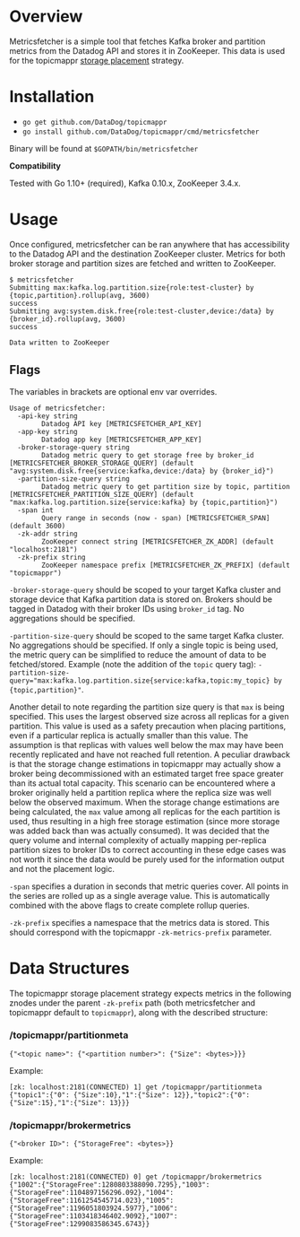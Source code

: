 # Overview

Metricsfetcher is a simple tool that fetches Kafka broker and partition metrics from the Datadog API and stores it in ZooKeeper. This data is used for the topicmappr [storage placement](https://github.com/DataDog/topicmappr/tree/master/cmd/topicmappr#placement-strategy) strategy.

# Installation
 - `go get github.com/DataDog/topicmappr`
 - `go install github.com/DataDog/topicmappr/cmd/metricsfetcher`

Binary will be found at `$GOPATH/bin/metricsfetcher`

**Compatibility**

Tested with Go 1.10+ (required), Kafka 0.10.x, ZooKeeper 3.4.x.

# Usage

Once configured, metricsfetcher can be ran anywhere that has accessibility to the Datadog API and the destination ZooKeeper cluster. Metrics for both broker storage and partition sizes are fetched and written to ZooKeeper.

```
$ metricsfetcher
Submitting max:kafka.log.partition.size{role:test-cluster} by {topic,partition}.rollup(avg, 3600)
success
Submitting avg:system.disk.free{role:test-cluster,device:/data} by {broker_id}.rollup(avg, 3600)
success

Data written to ZooKeeper
```

## Flags

The variables in brackets are optional env var overrides.

```
Usage of metricsfetcher:
  -api-key string
    	Datadog API key [METRICSFETCHER_API_KEY]
  -app-key string
    	Datadog app key [METRICSFETCHER_APP_KEY]
  -broker-storage-query string
    	Datadog metric query to get storage free by broker_id [METRICSFETCHER_BROKER_STORAGE_QUERY] (default "avg:system.disk.free{service:kafka,device:/data} by {broker_id}")
  -partition-size-query string
    	Datadog metric query to get partition size by topic, partition [METRICSFETCHER_PARTITION_SIZE_QUERY] (default "max:kafka.log.partition.size{service:kafka} by {topic,partition}")
  -span int
    	Query range in seconds (now - span) [METRICSFETCHER_SPAN] (default 3600)
  -zk-addr string
    	ZooKeeper connect string [METRICSFETCHER_ZK_ADDR] (default "localhost:2181")
  -zk-prefix string
    	ZooKeeper namespace prefix [METRICSFETCHER_ZK_PREFIX] (default "topicmappr")
```

`-broker-storage-query` should be scoped to your target Kafka cluster and storage device that Kafka partition data is stored on. Brokers should be tagged in Datadog with their broker IDs using  `broker_id` tag. No aggregations should be specified.

`-partition-size-query` should be scoped to the same target Kafka cluster. No aggregations should be specified. If only a single topic is being used, the metric query can be simplified to reduce the amount of data to be fetched/stored. Example (note the addition of the `topic` query tag): `-partition-size-query="max:kafka.log.partition.size{service:kafka,topic:my_topic} by {topic,partition}"`.

Another detail to note regarding the partition size query is that `max` is being specified. This uses the largest observed size across all replicas for a given partition. This value is used as a safety precaution when placing partitions, even if a particular replica is actually smaller than this value. The assumption is that replicas with values well below the max may have been recently replicated and have not reached full retention. A peculiar drawback is that the storage change estimations in topicmappr may actually show a broker being decommissioned with an estimated target free space greater than its actual total capacity. This scenario can be encountered where a broker originally held a partition replica where the replica size was well below the observed maximum. When the storage change estimations are being calculated, the `max` value among all replicas for the each partition is used, thus resulting in a high free storage estimation (since more storage was added back than was actually consumed). It was decided that the query volume and internal complexity of actually mapping per-replica partition sizes to broker IDs to correct accounting in these edge cases was not worth it since the data would be purely used for the information output and not the placement logic.

`-span` specifies a duration in seconds that metric queries cover. All points in the series are rolled up as a single average value. This is automatically combined with the above flags to create complete rollup queries.

`-zk-prefix` specifies a namespace that the metrics data is stored. This should correspond with the topicmappr `-zk-metrics-prefix` parameter.

# Data Structures

The topicmappr storage placement strategy expects metrics in the following znodes under the parent `-zk-prefix` path (both metricsfetcher and topicmappr default to `topicmappr`), along with the described structure:

### /topicmappr/partitionmeta
`{"<topic name>": {"<partition number>": {"Size": <bytes>}}}`

Example:
```
[zk: localhost:2181(CONNECTED) 1] get /topicmappr/partitionmeta
{"topic1":{"0": {"Size":10},"1":{"Size": 12}},"topic2":{"0": {"Size":15},"1":{"Size": 13}}}
```

### /topicmappr/brokermetrics
`{"<broker ID>": {"StorageFree": <bytes>}}`

Example:
```
[zk: localhost:2181(CONNECTED) 0] get /topicmappr/brokermetrics
{"1002":{"StorageFree":1280803388090.7295},"1003":{"StorageFree":1104897156296.092},"1004":{"StorageFree":1161254545714.023},"1005":{"StorageFree":1196051803924.5977},"1006":{"StorageFree":1103418346402.9092},"1007":{"StorageFree":1299083586345.6743}}
```
